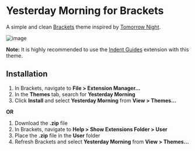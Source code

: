 Yesterday Morning for Brackets
=====
A simple and clean [Brackets](http://brackets.io/) theme inspired by [Tomorrow Night](https://github.com/chriskempson/tomorrow-theme#tomorrow-night).

![image](https://github.com/nifte/yesterday-morning/blob/master/Screenshots/screenshot.png?raw=true)

**Note:** It is highly recommended to use the [Indent Guides](https://github.com/lkcampbell/brackets-indent-guides) extension with this theme.

Installation
-----
1. In Brackets, navigate to **File > Extension Manager...**
2. In the **Themes** tab, search for **Yesterday Morning**
3. Click **Install** and select **Yesterday Morning** from **View > Themes...**

**OR**

1. Download the **.zip** file
2. In Brackets, navigate to **Help > Show Extensions Folder > User**
3. Place the **.zip** file in the **User** folder
4. Refresh Brackets and select **Yesterday Morning** from **View > Themes...**
